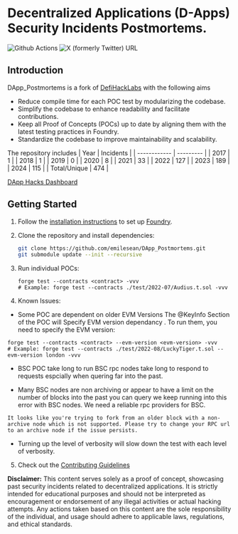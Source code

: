 # Decentralized Applications (D-Apps) Security Incidents Postmortems.

![Github Actions][workflow] ![X (formerly Twitter) URL](https://img.shields.io/twitter/url?url=https%3A%2F%2Fx.com%2Fi%2Fcommunities%2F1846491947273236608&label=Community%20Support)

[workflow]: https://img.shields.io/github/actions/workflow/status/emilesean/DApp_Postmortems/actions.yml
[support]: https://img.shields.io/twitter/url?url=https%3A%2F%2Fx.com%2Fi%2Fcommunities%2F1846491947273236608&label=Community%20Support

## Introduction

DApp_Postmortems is a fork of [DefiHackLabs](https://github.com/SunWeb3Sec/DeFiHackLabs) with the following aims

- Reduce compile time for each POC test by modularizing the codebase.
- Simplify the codebase to enhance readability and facilitate contributions.
- Keep all Proof of Concepts (POCs) up to date by aligning them with the latest testing practices in Foundry.
- Standardize the codebase to improve maintainability and scalability.

The repository includes 
| Year         | Incidents |
| ------------ | --------- |
| 2017         | 1         |
| 2018         | 1         |
| 2019         | 0         |
| 2020         | 8         |
| 2021         | 33        |
| 2022         | 127       |
| 2023         | 189       |
| 2024         | 115       |
| Total/Unique | 474       |

[DApp Hacks Dashboard]( https://emilesean.notion.site/Chapter-3-D-Apps-Hacks-Leader-board-26805dab4aae41c18ed88e9933c34b03)

## Getting Started

1. Follow the [installation instructions](https://book.getfoundry.sh/getting-started/installation.html) to set up [Foundry](https://github.com/foundry-rs/foundry).

2. Clone the repository and install dependencies:

   ```bash
   git clone https://github.com/emilesean/DApp_Postmortems.git
   git submodule update --init --recursive
   ```

3. Run individual POCs:

   ```
   forge test --contracts <contract> -vvv
   # Example: forge test --contracts ./test/2022-07/Audius.t.sol -vvv
   ```

4.  Known Issues:


  -  Some POC are dependent on older EVM Versions The @KeyInfo Section of the POC will Specify EVM version dependancy . To run them, you need to specify the EVM version:

   ```
   forge test --contracts <contract> --evm-version <evm-version> -vvv
   # Example: forge test --contracts ./test/2022-08/LuckyTiger.t.sol --evm-version london -vvv
   ```
 - BSC POC take long to run BSC rpc nodes take long to respond to requests espcially when quering far into the past.

  - Many BSC nodes are non archiving or appear to have a limit on the number of blocks into the past you can query we keep running into this error with BSC nodes. We need a reliable rpc providers for BSC.
 ``` 
 It looks like you're trying to fork from an older block with a non-archive node which is not supported. Please try to change your RPC url to an archive node if the issue persists.  
 ```
 - Turning up the level of verbosity will slow down the test with each level of verbosity.

5. Check out the [Contributing Guidelines](https://github.com/emilesean/DApp_Postmortems/blob/main/CONTRIBUTING.md)


**Disclaimer:** This content serves solely as a proof of concept, showcasing past security incidents related to decentralized applications. It is strictly intended for educational purposes and should not be interpreted as encouragement or endorsement of any illegal activities or actual hacking attempts. Any actions taken based on this content are the sole responsibility of the individual, and usage should adhere to applicable laws, regulations, and ethical standards.